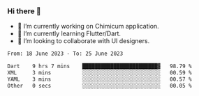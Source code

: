 ### Hi there 👋

<!--
**devcat37/devcat37** is a ✨ _special_ ✨ repository because its `README.md` (this file) appears on your GitHub profile.-->


- 🔭 I’m currently working on Chimicum application.
- 🌱 I’m currently learning Flutter/Dart.
- 👯 I’m looking to collaborate with UI designers.
<!-- - 🤔 I’m looking for help with ... -->

<!--START_SECTION:waka-->

```txt
From: 18 June 2023 - To: 25 June 2023

Dart    9 hrs 7 mins    ████████████████████████▓   98.79 %
XML     3 mins          ░░░░░░░░░░░░░░░░░░░░░░░░░   00.59 %
YAML    3 mins          ░░░░░░░░░░░░░░░░░░░░░░░░░   00.57 %
Other   0 secs          ░░░░░░░░░░░░░░░░░░░░░░░░░   00.05 %
```

<!--END_SECTION:waka-->
